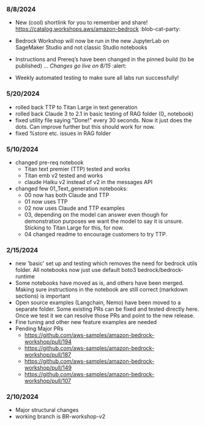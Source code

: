 ### 8/8/2024

- New (cool) shortlink for you to remember and share! https://catalog.workshops.aws/amazon-bedrock :blob-cat-party:

- Bedrock Workshop will now be run in the new JupyterLab on SageMaker Studio and not classic Studio notebooks

- Instructions and Prereq’s have been changed in the pinned build (to be published) ... *Changes go live on 8/15* :alert:

- Weekly automated testing to make sure all labs run successfully! 

### 5/20/2024
- rolled back TTP to Titan Large in text generation
- rolled back Claude 3 to 2.1 in basic testing of RAG folder (0_ notebook)
- fixed utility file saying "Done!" every 30 seconds. Now it just does the dots. Can improve further but this should work for now.
- fixed %store etc. issues in RAG folder

### 5/10/2024
- changed pre-req notebook
    - Titan text premier (TTP) tested and works
    - Titan emb v2 tested and works
    - claude Haiku v2 instead of v2 in the messages API 
- changed few 01_Text_generation notebooks:
    - 00 now has both Claude and TTP
    - 01 now uses TTP
    - 02 now uses Claude and TTP examples
    - 03, depending on the model can answer even though for demonstration purposes we want the model to say it is unsure. Sticking to Titan Large for this, for now.
    - 04 changed readme to encourage customers to try TTP.

### 2/15/2024

- new 'basic' set up and testing which removes the need for bedrock utils folder. All notebooks now just use default boto3 bedrock/bedrock-runtime
- Some notebooks have moved as is, and others have been merged. Making sure instructions in the notebook are still correct (markdown sections) is important
- Open source examples (Langchain, Nemo)  have been moved to a separate folder. Some existing PRs can be fixed and tested directly here. Once we test it we can resolve those PRs and point to the new release.
- Fine tuning and other new feature examples are needed
- Pending Major PRs
    - https://github.com/aws-samples/amazon-bedrock-workshop/pull/194
    - https://github.com/aws-samples/amazon-bedrock-workshop/pull/187
    - https://github.com/aws-samples/amazon-bedrock-workshop/pull/149
    - https://github.com/aws-samples/amazon-bedrock-workshop/pull/107
    
    
### 2/10/2024
- Major structural changes
- working branch is BR-workshop-v2
